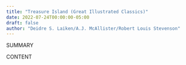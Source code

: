 ```yaml
---
title: "Treasure Island (Great Illustrated Classics)"
date: 2022-07-24T00:00:00-05:00
draft: false
author: "Deidre S. Laiken/A.J. McAllister/Robert Louis Stevenson"
---
```


SUMMARY

<!--more-->

CONTENT